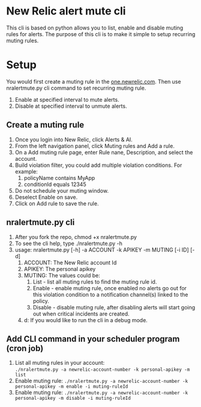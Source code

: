 # New Relic alert mute cli
This cli is based on python allows you to list, enable and disable muting rules for alerts. The purpose of this cli is to make it simple to setup recurring muting rules.

# Setup
You would first create a muting rule in the [one.newrelic.com](https://one.newrelic.com/). Then use nralertmute.py cli command to set recurring muting rule.
1. Enable at specified interval to mute alerts.
1. Disable at specified interval to unmute alerts.

## Create a muting rule
1. Once you login into New Relic, click Alerts & AI.
1. From the left navigation panel, click Muting rules and Add a rule.
1. On a Add muting rule page, enter Rule nane, Description, and select the account.
1. Build violation filter, you could add multiple violation conditions.
    For example:
    1. policyName contains MyApp
    1. conditionId equals 12345
1. Do not schedule your muting window.
1. Deselect Enable on save.
1. Click on Add rule to save the rule.

## nralertmute.py cli
1. After you fork the repo, chmod +x nralertmute.py
1. To see the cli help, type ./nralertmute.py -h
1. usage: nralertmute.py [-h] -a ACCOUNT -k APIKEY -m MUTING [-i ID] [-d]
    1. ACCOUNT: The New Relic account Id
    1. APIKEY: The personal apikey
    1. MUTING: The values could be:
        1. List - list all muting rules to find the muting rule id.
        1. Enable - enable muting rule, once enabled no alerts go out for this violation condition to a notification channel(s) linked to the policy.
        1. Disable - disable muting rule, after disabling alerts will start going out when critical incidents are created.
    1. d: If you would like to run the cli in a debug mode.

## Add CLI command in your scheduler program (cron job)
1. List all muting rules in your account:  
```./nralertmute.py -a newrelic-account-number -k personal-apikey -m list``` 
1. Enable muting rule: 
```./nralertmute.py -a newrelic-account-number -k personal-apikey -m enable -i muting-ruleId```
1. Enable muting rule: 
```./nralertmute.py -a newrelic-account-number -k personal-apikey -m disable -i muting-ruleId```

